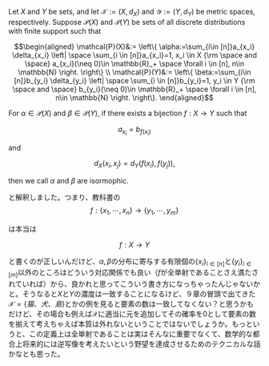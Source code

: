 Let $X$ and $Y$ be sets, and let $\mathcal{X}:=(X,d_X)$ and $\mathcal{Y}:=(Y,d_Y)$ be metric spaces, respectively.
Suppose $\mathcal{P}(X)$ and $\mathcal{P}(Y)$ be sets of all discrete distributions with finite support such that

$$\begin{aligned}
\mathcal{P}(X)&:= \left\{
    \alpha:=\sum_{i\in [n]}a_{x_i} \delta_{x_i}
    \left| \space \sum_{i \in [n]}a_{x_i}=1, x_i \in X {\rm \space and \space} a_{x_i}(\neq 0)\in \mathbb{R}_+ \space \forall i \in [n], n\in \mathbb{N}
\right. \right\}  \\
\mathcal{P}(Y)&:= \left\{
    \beta:=\sum_{i\in [n]}b_{y_i} \delta_{y_i}
    \left| \space \sum_{i \in [n]}b_{y_i}=1, y_i \in Y {\rm \space and \space} b_{y_i}(\neq 0)\in \mathbb{R}_+ \space \forall i \in [n], n\in \mathbb{N}
\right. \right\}.
\end{aligned}$$

For $\alpha \in \mathcal{P}(X)$ and $\beta \in \mathcal{P}(Y)$, if there exists a bijection $f:X\rightarrow Y$ such that

$$
a_{x_i} = b_{f(x_i)}
$$

and

$$
d_X(x_i, x_j) = d_Y\left(f(x_i), f(y_j)\right),
$$

then we call $\alpha$ and $\beta$ are isormophic.

と解釈しました。つまり、教科書の
$$
f:\{x_1,\cdots ,x_n\} \rightarrow \{y_1,\cdots ,y_m\}
$$

は本当は

$$
f:X\rightarrow Y
$$

と書くのが正しいんだけど、$\alpha,\beta$の分布に寄与する有限個の$\{x_i\}_{i\in[n]}$と$\{y_i\}_{i\in[m]}$以外のところはどういう対応関係でも良い（$f$が全単射であることさえ満たされていれば）から、良かれと思ってこういう書き方になっちゃったんじゃないかと。そうなると$X$と$Y$の濃度は一致することになるけど、９章の冒頭で出てきた$\mathcal{X}=\{猫、犬、島\}$とかの例を見ると要素の数は一致してなくない？と思うかもだけど、その場合も例えば$\mathcal{X}$に適当に元を追加してその確率を0として要素の数を揃えて考えちゃえば本質は外れないということではないでしょうか。もっというと、この定義上は全単射であることは実はそんなに重要でなくて、数学的な都合上将来的には逆写像を考えたいという野望を達成させるためのテクニカルな話かなとも思った。